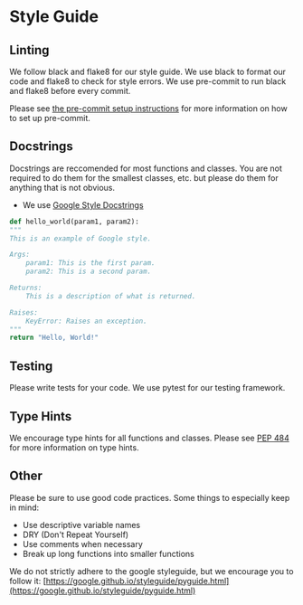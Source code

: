 # Style Guide

## Linting

We follow black and flake8 for our style guide. We use black to format our code and flake8 to check for style errors. We use pre-commit to run black and flake8 before every commit.

Please see [the pre-commit setup instructions](instructions_for_pre-commit.md) for more information on how to set up pre-commit.

## Docstrings

Docstrings are reccomended for most functions and classes. You are not required to do them for the smallest classes, etc. but please do them for anything that is not obvious.
- We use [Google Style Docstrings](https://sphinxcontrib-napoleon.readthedocs.io/en/latest/example_google.html)

```py
def hello_world(param1, param2):
"""
This is an example of Google style.

Args:
    param1: This is the first param.
    param2: This is a second param.

Returns:
    This is a description of what is returned.

Raises:
    KeyError: Raises an exception.
""" 
return "Hello, World!"
```

## Testing

Please write tests for your code. We use pytest for our testing framework. 

## Type Hints

We encourage type hints for all functions and classes. Please see [PEP 484](https://www.python.org/dev/peps/pep-0484/) for more information on type hints.

## Other

Please be sure to use good code practices. Some things to especially keep in mind:

* Use descriptive variable names
* DRY (Don't Repeat Yourself)
* Use comments when necessary
* Break up long functions into smaller functions

We do not strictly adhere to the google styleguide, but we encourage you to follow it:  [https://google.github.io/styleguide/pyguide.html](https://google.github.io/styleguide/pyguide.html)
